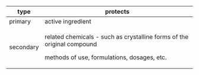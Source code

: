 | type | protects |
|-|-|
|primary| active ingredient|
|secondary|<p>related chemicals - such as crystalline forms of the original compound</p><p>methods of use, formulations, dosages, etc.</p>|
